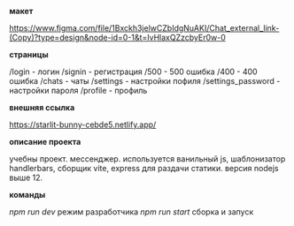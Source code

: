 **макет**

https://www.figma.com/file/1Bxckh3jelwCZbIdgNuAKI/Chat_external_link-(Copy)?type=design&node-id=0-1&t=IvHlaxQZzcbyEr0w-0

**страницы**

/login - логин
/signin - регистрация
/500 - 500 ошибка
/400 - 400 ошибка
/chats - чаты
/settings - настройки пофиля
/settings_password - настройки пароля
/profile - профиль

**внешняя ссылка**

https://starlit-bunny-cebde5.netlify.app/

**описание проекта**

учебны проект. мессенджер.
используется ванильный js, шаблонизатор handlerbars, сборщик vite, express для раздачи статики. версия nodejs выше 12.

**команды**

*npm run dev* режим разработчика
*npm run start* сборка и запуск
